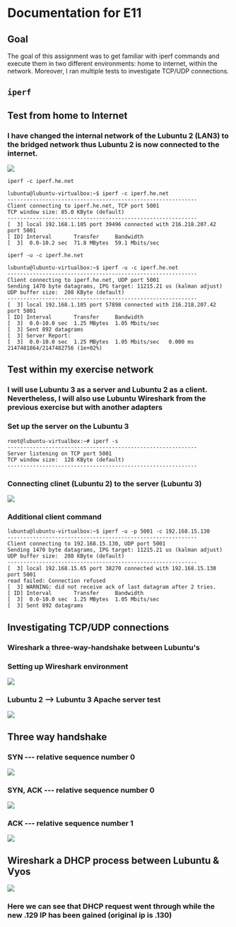 # Documentation for E11

## Goal 

The goal of this assignment was to get familiar with iperf commands and execute them in two different environments: home to internet, within the network. Moreover, I ran multiple tests to investigate TCP/UDP connections.  

## **`iperf`**

## Test from home to Internet

### I have changed the internal network of the Lubuntu 2 (LAN3) to the bridged network thus Lubuntu 2 is now connected to the internet. 

![](E11/src/network-settings.png)

```
iperf -c iperf.he.net
```

```
lubuntu@lubuntu-virtualbox:~$ iperf -c iperf.he.net
------------------------------------------------------------
Client connecting to iperf.he.net, TCP port 5001
TCP window size: 85.0 KByte (default)
------------------------------------------------------------
[  3] local 192.168.1.105 port 39496 connected with 216.218.207.42 port 5001
[ ID] Interval       Transfer     Bandwidth
[  3]  0.0-10.2 sec  71.8 MBytes  59.1 Mbits/sec
```


```
iperf -u -c iperf.he.net
```


```
lubuntu@lubuntu-virtualbox:~$ iperf -u -c iperf.he.net
------------------------------------------------------------
Client connecting to iperf.he.net, UDP port 5001
Sending 1470 byte datagrams, IPG target: 11215.21 us (kalman adjust)
UDP buffer size:  208 KByte (default)
------------------------------------------------------------
[  3] local 192.168.1.105 port 57898 connected with 216.218.207.42 port 5001
[ ID] Interval       Transfer     Bandwidth
[  3]  0.0-10.0 sec  1.25 MBytes  1.05 Mbits/sec
[  3] Sent 892 datagrams
[  3] Server Report:
[  3]  0.0-10.0 sec  1.25 MBytes  1.05 Mbits/sec   0.000 ms 2147481864/2147482756 (1e+02%)
```


## Test within my exercise network

### I will use Lubuntu 3 as a server and Lubuntu 2 as a client. Nevertheless, I will also use Lubuntu Wireshark from the previous exercise but with another adapters 

### **Set up the server on the Lubuntu 3**

```
root@lubuntu-virtualbox:~# iperf -s 
------------------------------------------------------------
Server listening on TCP port 5001
TCP window size:  128 KByte (default)
------------------------------------------------------------
```

### **Connecting clinet (Lubuntu 2) to the server (Lubuntu 3)**

![](E11/src/server-connection.png)


### **Additional client command** 
```
lubuntu@lubuntu-virtualbox:~$ iperf -u -p 5001 -c 192.168.15.130
------------------------------------------------------------
Client connecting to 192.168.15.130, UDP port 5001
Sending 1470 byte datagrams, IPG target: 11215.21 us (kalman adjust)
UDP buffer size:  208 KByte (default)
------------------------------------------------------------
[  3] local 192.168.15.65 port 38270 connected with 192.168.15.130 port 5001
read failed: Connection refused
[  3] WARNING: did not receive ack of last datagram after 2 tries.
[ ID] Interval       Transfer     Bandwidth
[  3]  0.0-10.0 sec  1.25 MBytes  1.05 Mbits/sec
[  3] Sent 892 datagrams
```

## Investigating TCP/UDP connections

### **Wireshark a three-way-handshake between Lubuntu's**

### Setting up Wireshark environment 

![](E11/src/wireshark-network-settings.png)

### **Lubuntu 2 --> Lubuntu 3 Apache server test** 

![](E11/src/HTTP-server.png)


## Three way handshake

### SYN --- relative sequence number 0

![](E11/src/three-way-handshake-1.png)

### SYN, ACK --- relative sequence number 0

![](E11/src/three-way-handshake-2.png)

### ACK --- relative sequence number 1

![](E11/src/three-way-handshake-3.png)

## Wireshark a DHCP process between Lubuntu & Vyos

![](E11/src/dhcp-request.png)

### Here we can see that DHCP request went through while the new .129 IP has been gained (original ip is .130) 